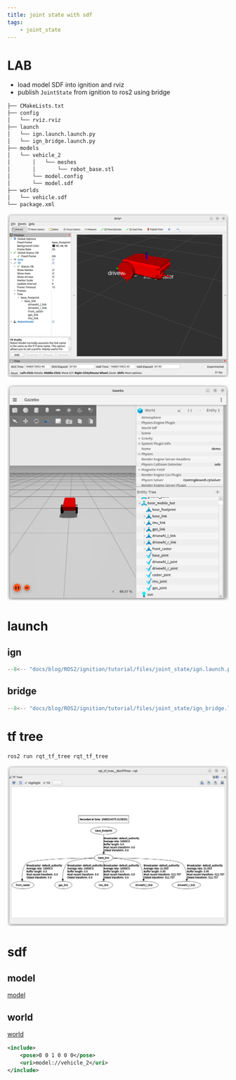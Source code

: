 ```yaml
---
title: joint state with sdf 
tags:
    - joint_state
---
```


# LAB
- load model SDF into ignition and rviz
- publish `JointState` from ignition to ros2 using bridge


```
├── CMakeLists.txt
├── config
│   └── rviz.rviz
├── launch
│   └── ign.launch.launch.py
│   └── ign_bridge.launch.py
├── models
│   └── vehicle_2
│       │   └── meshes
│       │       └── robot_base.stl
│       └── model.config
│       └── model.sdf
├── worlds
│   └── vehicle.sdf
└── package.xml
```

![](images/joint_state_rviz.png)

![](images/joint_state_ignition.png)


# launch

## ign

```python
--8<-- "docs/blog/ROS2/ignition/tutorial/files/joint_state/ign.launch.py"
```
## bridge

```python
--8<-- "docs/blog/ROS2/ignition/tutorial/files/joint_state/ign_bridge.launch.py"
```

# tf tree

```bash
ros2 run rqt_tf_tree rqt_tf_tree
```

![](images/joint_state_tf_tree.png)

# sdf
## model

[model](files/joint_state/model.sdf)

## world
[world](files/joint_state/vehicle.sdf)

```xml
<include>
    <pose>0 0 1 0 0 0</pose>
    <uri>model://vehicle_2</uri>
</include>
```